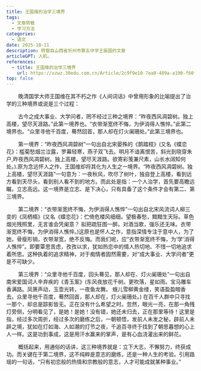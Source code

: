 ```yaml
---
title: 王国维的治学三境界
tags: 
  - 文章转载
  - 学习方法
categories: 
  - 语文
date: 2025-10-11    
description: 转载自山西省忻州市第五中学王振国的文章
articleGPT: 人机。
references: 
  - title: 王国维的治学三境界
    url: https://xzwz.30edu.com.cn/Article/2c9f9e10-7ea0-489a-a190-f60ff96e8bc4.shtml
top: false
---
```

$\qquad$晚清国学大师王国维在其不朽之作《人间词话》中曾用形象的比喻提出了治学的三种境界或说是三个过程：

$\qquad$古今之成大事业、大学问者，罔不经过三种之境界：“昨夜西风凋碧树。独上高楼，望尽天涯路。”此第一境界也。“衣带渐宽终不悔，为伊消得人憔悴。”此第二境界也。“众里寻他千百度，蓦然回首，那人却在灯火阑珊处。”此第三境界也。

$\qquad$第一境界：“昨夜西风凋碧树”一句出自北宋晏殊的《鹊踏枝》(又名《蝶恋花》：槛菊愁烟兰泣露，罗幕轻寒，燕子双飞去。明月不谙离恨苦，斜光到晓穿朱户,昨夜西风凋碧树。独上高楼，望尽天涯路。欲寄彩笺兼尺素，山长水阔知何处。).原为念远怀人之作，王国维却将其化为人生之一境界。“昨夜西风凋碧树。独上高楼，望尽天涯路”一句意为：一夜秋风，吹尽了树叶，独自登上高楼，看到远方看到天尽头，看到别人看不到的地方。而此处是指：一个人治学，首先要高瞻远瞩，立志高远。这一境界是立志、是下决心，只有具备了这个条件才会有第二、第三境界。

$\qquad$第二境界：“衣带渐宽终不悔，为伊消得人憔悴”一句出自北宋风流词人柳三变的《凤栖梧》(又名《蝶恋花》：伫倚危楼风细细。望极春愁，黯黯生天际。草色烟光残照里，无言谁会凭阑意？ 拟把疏狂图一醉。对酒当歌，强乐还无味。衣带渐宽终不悔，为伊消得人憔悴。)这原也是怀人之作，意指深情专注于意中人，为了她，骨瘦形销，衣带渐宽，绝不反悔。而我们呢，应“衣带渐宽终不悔，为‘学’消得人憔悴”。即要覃思苦虑，孜孜以求，犹如热恋中的情人热切地、不惜一切地追求着所思。这种执着的追求精神，对于痴情者固然需要，对“成大事业、大学问者”更是不可缺少。

$\qquad$第三境界：“众里寻他千百度，回头蓦见，那人却在、灯火阑珊处”一句出自南宋爱国词人辛弃疾的《青玉案》(东风夜放花千树。更吹落，星如雨。宝马雕车香满路。凤箫声动，玉壶光转，一夜鱼龙舞。 蛾儿雪柳黄金缕，笑语盈盈暗香去。众里寻他千百度，蓦然回首，那人却在，灯火阑珊处。) 在百千人群中只寻找一那个，却总是踪影皆无。正在没有什么希望之时。忽然，眼光一亮，在那一角残灯旁侧，分明看见了，是她！是她！没有错，她还未归去，正在那里等待！这里是指，经过多次周折，经过多次的磨练之后，一朝顿悟，发前人未发之秘，辟前人未辟之境，犹如在灯如海、人如潮的灯节之夜，千追百寻终于找到了朝思暮想的心上人一样。这是功到事成，这是用汗水赢来的掌声，是有心血浇灌出来的鲜花。

$\qquad$概括起来，用通俗的话讲，这三种境界就是：立下大志，不懈努力，终获成功。而关键在于第二境界，这不纯粹是意志的磨练，还是一种人生的考验。引用路瑶的一句话，“只有初恋般的热情和宗教般的意志，人才可能成就某种事业。”
